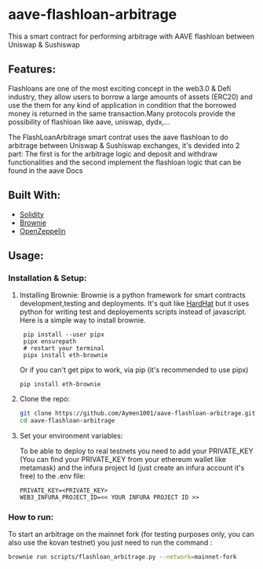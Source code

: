 # aave-flashloan-arbitrage
This a smart contract for performing arbitrage with AAVE flashloan between Uniswap &amp; Sushiswap

## Features:
Flashloans are one of the most exciting concept in the web3.0 & Defi industry, they allow users to borrow a large amounts of assets (ERC20) and use the them for any kind of application in condition that the borrowed money is returned in the same transaction.Many protocols provide the possibility of flashloan like aave, uniswap, dydx,...

The FlashLoanArbitrage smart contrat uses the aave flashloan to do arbitrage between Uniswap & Sushiswap exchanges, it's devided into 2 part:
The first is for the arbitrage logic and deposit and withdraw functionalities and the second implement the flashloan logic that can be found in the aave Docs

## Built With:

* [Solidity](https://docs.soliditylang.org/)
* [Brownie](https://eth-brownie.readthedocs.io)
* [OpenZeppelin](https://docs.openzeppelin.com)

## Usage:

### Installation & Setup:

1. Installing Brownie: Brownie is a python framework for smart contracts development,testing and deployments. It's quit like [HardHat](https://hardhat.org) but it uses python for writing test and deployements scripts instead of javascript.
   Here is a simple way to install brownie.
   ```
    pip install --user pipx
    pipx ensurepath
    # restart your terminal
    pipx install eth-brownie
   ```
   Or if you can't get pipx to work, via pip (it's recommended to use pipx)
    ```
    pip install eth-brownie
    ```
   
3. Clone the repo:
   ```sh
   git clone https://github.com/Aymen1001/aave-flashloan-arbitrage.git
   cd aave-flashloan-arbitrage
   ```

4. Set your environment variables:

   To be able to deploy to real testnets you need to add your PRIVATE_KEY (You can find your PRIVATE_KEY from your ethereum wallet like metamask) and the infura project Id (just create an infura account it's free) to the .env file:
   ```
   PRIVATE_KEY=<PRIVATE_KEY>
   WEB3_INFURA_PROJECT_ID=<< YOUR INFURA PROJECT ID >>
   ```
### How to run:

To start an arbitrage on the mainnet fork (for testing purposes only, you can also use the kovan testnet) you just need to run the command :
   ```sh
   brownie run scripts/flashloan_arbitrage.py --network=mainnet-fork
   ```

